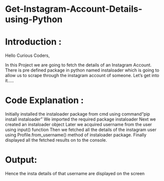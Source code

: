 # Get-Instagram-Account-Details-using-Python

# Introduction :
Hello Curious Coders,

In this Project we are going to fetch the details of an Instagram Account. There is pre defined package in python named instaloader which is going to allow us to scrape through the instagram account of someone. Let’s get into it…..

# Code Explanation :
Initially installed the instaloader package from cmd using command“pip install instaloader” 
We imported the required package instaloader
Next we created an instaloader object
Later we acquired username from the user using input() function
Then we fetched all the details of the instagram user using Profile.from_username() method of instaloader package.
Finally displayed all the fetched results on to the console.

# Output:

Hence the insta details of that username are displayed on the screen
